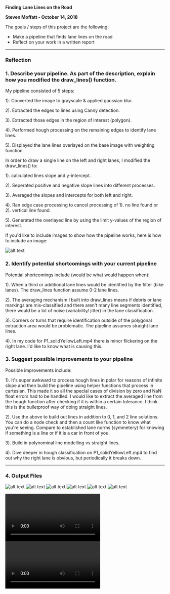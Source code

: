 **Finding Lane Lines on the Road**

**Steven Moffatt - October 14, 2018**

The goals / steps of this project are the following:
* Make a pipeline that finds lane lines on the road
* Reflect on your work in a written report


[//]: # (Image References)

[image1]: ./test_images_output/P1_solidWhiteCurve.jpg
[image2]: ./test_images_output/P1_solidWhiteRight.jpg
[image3]: ./test_images_output/P1_solidYellowCurve.jpg
[image4]: ./test_images_output/P1_solidYellowCurve2.jpg
[image5]: ./test_images_output/P1_solidYellowLeft.jpg
[image6]: ./test_images_output/P1_whiteCarLaneSwitch.jpg

[video1]: ./test_videos_output/P1_solidWhiteRight.mp4
[video2]: ./test_videos_output/P1_solidYellowLeft.mp4

---

### Reflection

### 1. Describe your pipeline. As part of the description, explain how you modified the draw_lines() function.

My pipeline consisted of 5 steps:

  1). Converted the image to grayscale & applied gaussian blur. 

  2). Extracted the edges to lines using Canny detection. 

  3). Extracted those edges in the region of interest (polygon).

  4). Performed hough processing on the remaining edges to identify lane lines.  

  5). Displayed the lane lines overlayed on the base image with weighting function. 

In order to draw a single line on the left and right lanes, I modified the draw_lines() to:

  1). calculated lines slope and y-intercept. 

  2). Seperated positive and negative slope lines into different processes. 

  3). Averaged the slopes and intercepts for both left and right. 

  4). Ran edge case processing to cancel processing of 1). no line found or 2). vertical line found.

  5). Generated the overlayed line by using the limit y-values of the region of interest. 

If you'd like to include images to show how the pipeline works, here is how to include an image: 

![alt text][image1]


### 2. Identify potential shortcomings with your current pipeline


Potential shortcomings include (would be what would happen when): 

  1). When a third or additional lane lines would be identified by the filter (bike lanes).  The draw_lines function assume 0-2 lane lines.  

  2). The averaging mechanism I built into draw_lines means if debris or lane markings are mis-classified and there aren't many line segments identified, there would be a lot of noise (variability/ jitter) in the lane classification. 

  3). Corners or turns that require identification outside of the polygonal extraction area would be problematic.  The pipeline assumes straight lane lines.  

  4). In my code for P1_solidYellowLeft.mp4 there is minor flickering on the right lane.  I'd like to know what is causing this.  


### 3. Suggest possible improvements to your pipeline

Possible improvements include:

  1). It's super awkward to process hough lines in polar for reasons of infinite slope and then build the pipeline using helper functions that process in cartesian.  This made it so all the special cases of division by zero and NaN float errors had to be handled. I would like to extract the averaged line from the hough function after checking if it is within a certain tolerance.  I think this is the bulletproof way of doing straight lines. 

  2). Use the above to build out lines in addition to 0, 1, and 2 line solutions.  You can do a node check and then a count like function to know what you're seeing.  Compare to established lane norms (symmetery) for knowing if something is a line or if it is a car in front of you.  

  3). Build in polynominal line modelling vs straight lines.

  4). Dive deeper in hough classification on P1_solidYellowLeft.mp4 to find out why the right lane is obvious, but periodically it breaks down.  
  
---
  ### 4. Output Files

![alt text][image1]
![alt text][image2]
![alt text][image3]
![alt text][image4]
![alt text][image5]
![alt text][image6]

![alt text][video1]
![alt text][video2]
